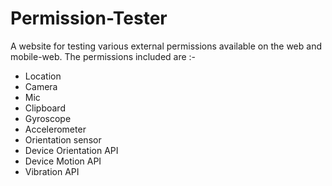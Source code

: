 # Permission-Tester

A website for testing various external permissions available on the web and mobile-web. The permissions included are :-

* Location
* Camera
* Mic 
* Clipboard
* Gyroscope
* Accelerometer
* Orientation sensor
* Device Orientation API
* Device Motion API
* Vibration API
